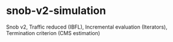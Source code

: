 # snob-v2-simulation
Snob v2, Traffic reduced (IBFL), Incremental evaluation (Iterators), Termination criterion (CMS estimation)
